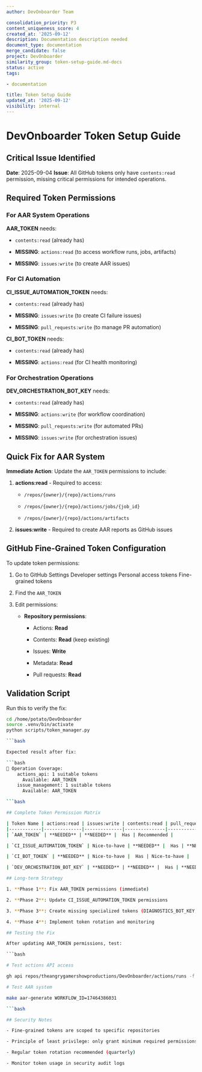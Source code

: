 ```yaml
---
author: DevOnboarder Team

consolidation_priority: P3
content_uniqueness_score: 4
created_at: '2025-09-12'
description: Documentation description needed
document_type: documentation
merge_candidate: false
project: DevOnboarder
similarity_group: token-setup-guide.md-docs
status: active
tags:

- documentation

title: Token Setup Guide
updated_at: '2025-09-12'
visibility: internal
---
```


# DevOnboarder Token Setup Guide

## Critical Issue Identified

**Date**: 2025-09-04
**Issue**: All GitHub tokens only have `contents:read` permission, missing critical permissions for intended operations.

## Required Token Permissions

### For AAR System Operations

**AAR_TOKEN** needs:

-  `contents:read` (already has)

-  **MISSING**: `actions:read` (to access workflow runs, jobs, artifacts)

-  **MISSING**: `issues:write` (to create AAR issues)

### For CI Automation

**CI_ISSUE_AUTOMATION_TOKEN** needs:

-  `contents:read` (already has)

-  **MISSING**: `issues:write` (to create CI failure issues)

-  **MISSING**: `pull_requests:write` (to manage PR automation)

**CI_BOT_TOKEN** needs:

-  `contents:read` (already has)

-  **MISSING**: `actions:read` (for CI health monitoring)

### For Orchestration Operations

**DEV_ORCHESTRATION_BOT_KEY** needs:

-  `contents:read` (already has)

-  **MISSING**: `actions:write` (for workflow coordination)

-  **MISSING**: `pull_requests:write` (for automated PRs)

-  **MISSING**: `issues:write` (for orchestration issues)

## Quick Fix for AAR System

**Immediate Action**: Update the `AAR_TOKEN` permissions to include:

1. **actions:read** - Required to access:

   - `/repos/{owner}/{repo}/actions/runs`

   - `/repos/{owner}/{repo}/actions/jobs/{job_id}`

   - `/repos/{owner}/{repo}/actions/artifacts`

2. **issues:write** - Required to create AAR reports as GitHub issues

## GitHub Fine-Grained Token Configuration

To update token permissions:

1. Go to GitHub  Settings  Developer settings  Personal access tokens  Fine-grained tokens

2. Find the `AAR_TOKEN`

3. Edit permissions:

   - **Repository permissions**:

     - Actions: **Read**

     - Contents: **Read** (keep existing)

     - Issues: **Write**

     - Metadata: **Read**

     - Pull requests: **Read**

## Validation Script

Run this to verify the fix:

```bash
cd /home/potato/DevOnboarder
source .venv/bin/activate
python scripts/token_manager.py

```bash

Expected result after fix:

```bash
🎯 Operation Coverage:
    actions_api: 1 suitable tokens
      Available: AAR_TOKEN
    issue_management: 1 suitable tokens
      Available: AAR_TOKEN

```bash

## Complete Token Permission Matrix

| Token Name | actions:read | issues:write | contents:read | pull_requests:write |
|------------|--------------|--------------|---------------|---------------------|
| `AAR_TOKEN` | **NEEDED** | **NEEDED** |  Has | Recommended |

| `CI_ISSUE_AUTOMATION_TOKEN` | Nice-to-have | **NEEDED** |  Has | **NEEDED** |

| `CI_BOT_TOKEN` | **NEEDED** | Nice-to-have |  Has | Nice-to-have |

| `DEV_ORCHESTRATION_BOT_KEY` | **NEEDED** | **NEEDED** |  Has | **NEEDED** |

## Long-term Strategy

1. **Phase 1**: Fix AAR_TOKEN permissions (immediate)

2. **Phase 2**: Update CI_ISSUE_AUTOMATION_TOKEN permissions

3. **Phase 3**: Create missing specialized tokens (DIAGNOSTICS_BOT_KEY, CI_HEALTH_KEY)

4. **Phase 4**: Implement token rotation and monitoring

## Testing the Fix

After updating AAR_TOKEN permissions, test:

```bash

# Test actions API access

gh api repos/theangrygamershowproductions/DevOnboarder/actions/runs -f per_page=1

# Test AAR system

make aar-generate WORKFLOW_ID=17464386031

```bash

## Security Notes

- Fine-grained tokens are scoped to specific repositories

- Principle of least privilege: only grant minimum required permissions

- Regular token rotation recommended (quarterly)

- Monitor token usage in security audit logs
